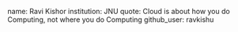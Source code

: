 name: Ravi Kishor
institution: JNU
quote: Cloud is about how you do Computing, not where you do Computing
github_user: ravkishu

